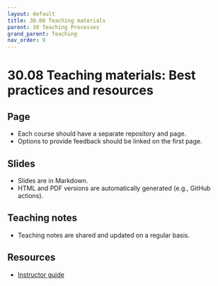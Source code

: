 ```yaml
---
layout: default
title: 30.08 Teaching materials
parent: 30 Teaching Processes
grand_parent: Teaching
nav_order: 9
---
```


# 30.08 Teaching materials: Best practices and resources

## Page

- Each course should have a separate repository and page. 
- Options to provide feedback should be linked on the first page.

## Slides

- Slides are in Markdown.
- HTML and PDF versions are automatically generated (e.g., GitHub actions).

## Teaching notes

- Teaching notes are shared and updated on a regular basis.

## Resources

- [Instructor guide](https://coderefinery.github.io/documentation/guide/)